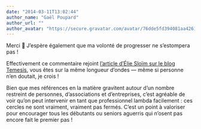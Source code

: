 ```yaml
---
date: "2014-03-11T13:02:44"
author_name: "Gaël Poupard"
author_url: ""
author_avatar: "https://secure.gravatar.com/avatar/76dde5fd394081aa4261802372fe2e33?s=48&d=mm&r=g"
---
```

Merci 🙂 J’espère également que ma volonté de progresser ne s’estompera pas !

Effectivement ce commentaire rejoint [l’article d’Élie Sloïm sur le blog Temesis](http://blog.temesis.com/post/2014/03/10/Ailleurs-non-Jeff-t-es-pas-tout-seul), vous êtes sur la même longueur d’ondes — même si personne n’en doutait, je crois !

Bien que mes références en la matière gravitent autour d’un nombre restreint de personnes, d’associations et d’entreprises, c’est agréable de voir qu’on peut intervenir en tant que professionnel lambda facilement : ces cercles ne sont vraiment, vraiment pas fermés. C’est un point à valoriser pour encourager tous les débutants ou seniors aguerris qui n’osent pas encore fait le premier pas !